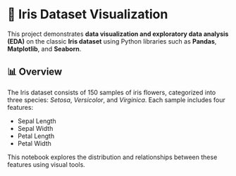 # 🌸 Iris Dataset Visualization

This project demonstrates **data visualization and exploratory data analysis (EDA)** on the classic **Iris dataset** using Python libraries such as **Pandas**, **Matplotlib**, and **Seaborn**.

## 📊 Overview

The Iris dataset consists of 150 samples of iris flowers, categorized into three species: *Setosa*, *Versicolor*, and *Virginica*. Each sample includes four features:

- Sepal Length
- Sepal Width
- Petal Length
- Petal Width

This notebook explores the distribution and relationships between these features using visual tools.
